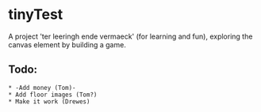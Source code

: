 tinyTest
==================
A project 'ter leeringh ende vermaeck' (for learning and fun), exploring the canvas element by building a game.

## Todo:
	* -Add money (Tom)-
	* Add floor images (Tom?)
	* Make it work (Drewes)